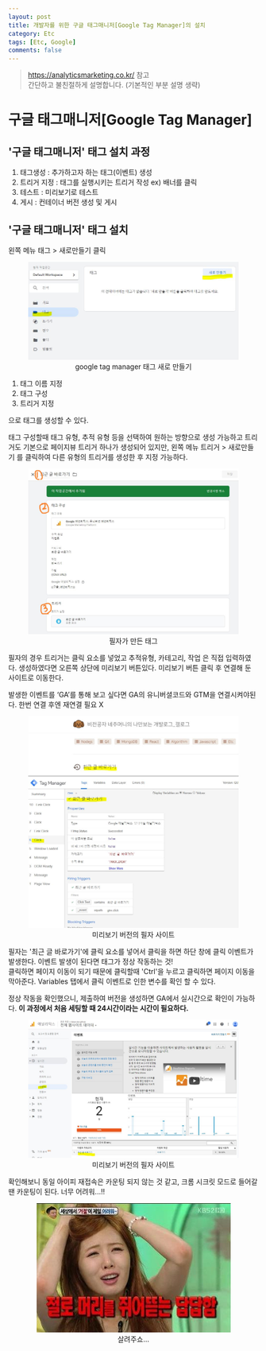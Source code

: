 ```yaml
---
layout: post
title: 개발자를 위한 구글 태그매니저[Google Tag Manager]의 설치
category: Etc
tags: [Etc, Google]
comments: false
---
```

> <https://analyticsmarketing.co.kr/> 참고  
> 간단하고 불친절하게 설명합니다. (기본적인 부분 설명 생략)

# 구글 태그매니저[Google Tag Manager]

## '구글 태그매니저' 태그 설치 과정

1. 태그생성 : 추가하고자 하는 태그(이벤트) 생성 
2. 트리거 지정 : 태그를 실행시키는 트리거 작성 ex) 배너를 클릭
3. 테스트 : 미리보기로 테스트
4. 게시 : 컨테이너 버전 생성 및 게시

## '구글 태그매니저' 태그 설치

왼쪽 메뉴 태그 > 새로만들기 클릭

<center>
<figure>
<img src="/assets/post-img/etc/google-tag-new-tag.jpg" alt="">
<figcaption>google tag manager 태그 새로 만들기</figcaption>
</figure>
</center>

1. 태그 이름 지정
2. 태그 구성
3. 트리거 지정

으로 태그를 생성할 수 있다.  

태그 구성할때 태그 유형, 추적 유형 등을 선택하여 원하는 방향으로 생성 가능하고 트리거도 기본으로 페이지뷰 트리거 하나가 생성되어 있지만, 왼쪽 메뉴 트리거 > 새로만들기 를 클릭하여 다른 유형의 트리거를 생성한 후 지정 가능하다.

<center>
<figure>
<img src="/assets/post-img/etc/google-tag-new-tag2.jpg" alt="">
<figcaption>필자가 만든 태그</figcaption>
</figure>
</center>

필자의 경우 트리거는 클릭 요소를 넣었고 추적유형, 카테고리, 작업 은 직접 입력하였다. 
생성하였다면 오른쪽 상단에 미리보기 버튼있다. 미리보기 버튼 클릭 후 연결해 둔 사이트로 이동한다.  

발생한 이벤트를 ‘GA’를 통해 보고 싶다면 GA의 유니버셜코드와 GTM을 연결시켜야된다. 한번 연결 후엔 재연결 필요 X

<center>
<figure>
<img src="/assets/post-img/etc/google-tag-new-tag3.jpg" alt="">
<figcaption>미리보기 버전의 필자 사이트</figcaption>
</figure>
</center>

필자는 '최근 글 바로가기'에 클릭 요소를 넣어서 클릭을 하면 하단 창에 클릭 이벤트가 발생한다. 이벤트 발생이 된다면 태그가 정상 작동하는 것!  
클릭하면 페이지 이동이 되기 때문에 클릭할때 'Ctrl'을 누르고 클릭하면 페이지 이동을 막아준다. Variables 탭에서 클릭 이벤트로 인한 변수를 확인 할 수 있다.  

정상 작동을 확인했으니, 제출하여 버전을 생성하면 GA에서 실시간으로 확인이 가능하다. 
**이 과정에서 처음 세팅할 때 24시간이라는 시간이 필요하다.**

<center>
<figure>
<img src="/assets/post-img/etc/google-tag-view.jpg" alt="">
<figcaption>미리보기 버전의 필자 사이트</figcaption>
</figure>
</center>

확인해보니 동일 아이피 재접속은 카운팅 되지 않는 것 같고, 크롬 시크릿 모드로 들어갈땐 카운팅이 된다.
너무 어려워...!!

<center>
<figure>
<img src="/assets/images/stop2.JPG" alt="">
<figcaption>살려주쇼...</figcaption>
</figure>
</center>
